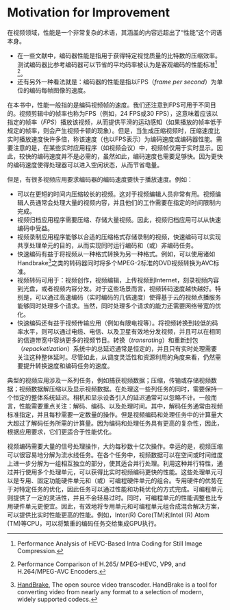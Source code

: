 # Motivation for Improvement

在视频领域，性能是一个非常复杂的术语，其涵盖的内容远超出了“性能”这个词语本身。
* 在一些文献中，编码器性能是指用于获得特定视觉质量的比特数的压缩效率。测试编码器比参考编码器可以节省的平均码率被认为是客观编码的性能标准[^1] [^2]。
* 还有另外一种看法就是：编码器的性能是指以FPS（*frame per second*）为单位的编码每帧图像的速度。

在本书中，性能一般指的是编码视频帧的速度。我们还注意到FPS可用于不同目的。视频剪辑中的帧率也称为FPS（例如，24 FPS或30 FPS），这意味着应该以指定的帧率（*FPS*）播放该视频，从而提供平滑的运动感知（如果播放的帧率低于规定的帧率，则会产生视频卡顿的现象）。但是，当生成压缩视频时，压缩速度比实时播放速度快许多倍，称该速度（也以FPS表示）为编码速度或编码器性能。需要注意的是，在某些实时应用程序（如视频会议）中，视频帧仅用于实时显示。因此，较快的编码速度并不是必需的，虽然如此，编码速度也需要足够快。因为更快的编码速度使得处理器可以进入空闲状态，从而节省电量。

但是，有很多视频应用要求编码器的编码速度要快于播放速度。例如：

* 可以在更短的时间内压缩较长的视频。这对于视频编辑人员非常有用。视频编辑人员通常会处理大量的视频内容，并且他们的工作需要在指定的时间限制内完成。
* 视频归档应用程序需要压缩、存储大量视频。因此，视频归档应用可以从快速编码中受益。
* 视频录制应用程序能够以合适的压缩格式存储录制的视频，快速编码可以实现共享处理单元的目的，从而实现同时运行编码和（或）非编码任务。
* 快速编码有益于将视频从一种格式转换为另一种格式。例如，可以使用诸如Handbrake[^3]之类的转码器同时将多个MPEG-2标准的DVD视频转换为AVC标准。
* 视频转码可用于：视频创作，视频编辑，上传视频到Internet，刻录视频内容到光盘，或者视频内容分发。对于这些场景而言，视频转码速度越快越好。特别是，可以通过高速编码（实时编码的几倍速度）使得基于云的视频点播服务能够同时处理多个请求。当然，同时处理多个请求的能力还需要网络带宽的优化。
* 快速编码还有益于视频传输应用（例如有限电视等）。将视频转换到较低的码率水平，则可以通过电缆、电信、以及卫星有效地分发视频，并且可以在相同的信道带宽中容纳更多的视频节目。转换（*transrating*）和重新封包（*repacketization*）系统中的总延迟通常是恒定的，并且只有实时处理需要关注这种整体延时。尽管如此，从调度灵活性和资源利用的角度来看，仍然需要提升转换速度和编码任务的速度。

典型的视频应用涉及一系列任务，例如捕获视频数据；压缩，传输或存储视频数据；视频数据解压缩以及显示视频数据。在处理这一些列任务的同时，需要保持一个恒定的整体系统延迟。相机和显示设备引入的延迟通常可以忽略不计。一般而言，性能需要重点关注：解码、编码、以及处理时间。其中，解码任务通常由视频标准指定，并且每秒需要一定数量的操作。但是视频编码和处理任务中的计算量大大超过了解码任务所需的计算量。因为编码和处理任务具有更高的复杂性，因此，根据应用要求，它们更适合于性能优化。

视频编码需要大量的信号处理操作，大约每秒数十亿次操作。幸运的是，视频压缩可以很容易地分解为流水线任务。在各个任务中，视频数据可以在空间或时间维度上进一步分解为一组相互独立的部分，使其适合并行处理。利用这种并行特性，通过并行使用多个处理单元，可以获得比实时视频编码更快的性能。这些处理单元可以是专用、固定功能硬件单元和（或）可编程硬件单元的组合。专用硬件的优势在于对特定任务的优化，因此任务可以通过性能和功耗优化的方式完成。可编程单元则提供了一定的灵活性，并且不会轻易过时。同时，可编程单元的性能调整也比专用硬件单元更便宜。因此，有效地将专用单元和可编程单元组合成混合解决方案，可以提供比实时性能更高的性能。例如，Inter(R) Core(TM)和Intel (R) Atom (TM)等CPU，可以将繁重的编码任务交给集成GPU执行。

[^1]: Performance Analysis of HEVC-Based Intra Coding for Still Image Compression.

[^2]: Performance Comparison of H.265/ MPEG-HEVC, VP9, and H.264/MPEG-AVC Encoders.

[^3]: [HandBrake](https://handbrake.fr), The open source video transcoder. HandBrake is a tool for converting video from nearly any format to a selection of modern, widely supported codecs.